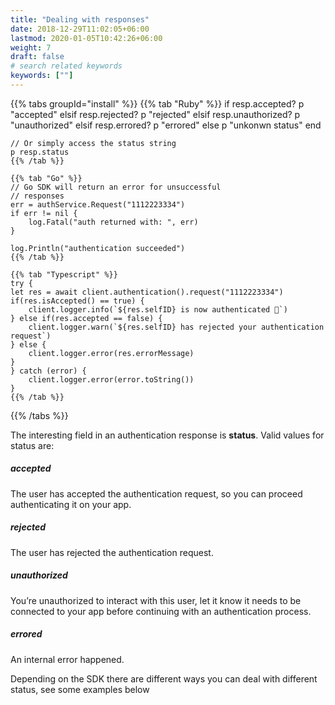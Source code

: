 ```yaml
---
title: "Dealing with responses"
date: 2018-12-29T11:02:05+06:00
lastmod: 2020-01-05T10:42:26+06:00
weight: 7
draft: false
# search related keywords
keywords: [""]
---
```


{{% tabs groupId="install" %}}
    {{% tab "Ruby" %}}
    if resp.accepted?
        p "accepted"
    elsif resp.rejected?
        p "rejected"
    elsif resp.unauthorized?
        p "unauthorized"
    elsif resp.errored?
        p "errored"
    else
        p "unkonwn status"
    end

    // Or simply access the status string
    p resp.status
    {{% /tab %}}

    {{% tab "Go" %}}
    // Go SDK will return an error for unsuccessful
    // responses
    err = authService.Request("1112223334")
    if err != nil {
        log.Fatal("auth returned with: ", err)
    }

    log.Println("authentication succeeded")
    {{% /tab %}}

    {{% tab "Typescript" %}}
    try {
    let res = await client.authentication().request("1112223334")
    if(res.isAccepted() == true) {
        client.logger.info(`${res.selfID} is now authenticated 🤘`)
    } else if(res.accepted == false) {
        client.logger.warn(`${res.selfID} has rejected your authentication request`)
    } else {
        client.logger.error(res.errorMessage)
    }
    } catch (error) {
        client.logger.error(error.toString())
    }
    {{% /tab %}}
{{% /tabs %}}

The interesting field in an authentication response is **status**. Valid values for status are:

##### accepted

The user has accepted the authentication request, so you can proceed authenticating it on your app.


##### rejected

The user has rejected the authentication request.


##### unauthorized

You’re unauthorized to interact with this user, let it know it needs to be connected to your app before continuing with an authentication process.


##### errored

An internal error happened.

Depending on the SDK there are different ways you can deal with different status, see some examples below

